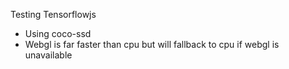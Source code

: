 Testing Tensorflowjs
* Using coco-ssd
* Webgl is far faster than cpu but will fallback to cpu if webgl is unavailable
